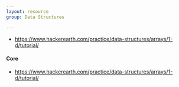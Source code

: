 ```yaml
---
layout: resource
group: Data Structures

---
```

<!-- General resources go here -->
- <https://www.hackerearth.com/practice/data-structures/arrays/1-d/tutorial/>

#### Core

- <https://www.hackerearth.com/practice/data-structures/arrays/1-d/tutorial/>

<!-- #### Intermediate -->

<!-- #### Advanced -->

<!-- #### Jedi -->
